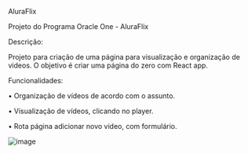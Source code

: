 AluraFlix

Projeto do Programa Oracle One - AluraFlix

Descrição:

Projeto para criação de uma página para visualização e organização de videos. O objetivo é criar uma página do zero com React app.

Funcionalidades:

• Organização de vídeos de acordo com o assunto.

• Visualização de vídeos, clicando no player.

• Rota página adicionar novo video, com formulário.

![image](https://github.com/KarinaMGM/AluraFlix/assets/140670360/106acb3a-c74a-4c68-b7c4-37542c2efd0b)
